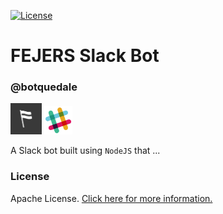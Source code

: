 [![License](https://img.shields.io/badge/License-Apache%202.0-blue.svg)](https://opensource.org/licenses/Apache-2.0)

# FEJERS Slack Bot

### @botquedale

<img src="static/img/fejers.png" height="50" width="50">
<img src="static/img/slack.png" height="45" width="45">

A Slack bot built using `NodeJS` that ...

### License
Apache License. [Click here for more information.](LICENSE)
